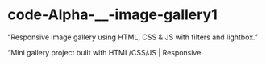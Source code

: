 # code-Alpha-__-image-gallery1
“Responsive image gallery using HTML, CSS & JS with filters and lightbox.”

“Mini gallery project built with HTML/CSS/JS | Responsive 
